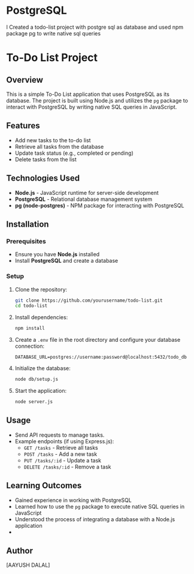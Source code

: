 # PostgreSQL
I Created a todo-list project with postgre sql as database and used npm package pg to write native sql queries 
# To-Do List Project

## Overview
This is a simple To-Do List application that uses PostgreSQL as its database. The project is built using Node.js and utilizes the `pg` package to interact with PostgreSQL by writing native SQL queries in JavaScript.

## Features
- Add new tasks to the to-do list
- Retrieve all tasks from the database
- Update task status (e.g., completed or pending)
- Delete tasks from the list

## Technologies Used
- **Node.js** - JavaScript runtime for server-side development
- **PostgreSQL** - Relational database management system
- **pg (node-postgres)** - NPM package for interacting with PostgreSQL

## Installation

### Prerequisites
- Ensure you have **Node.js** installed
- Install **PostgreSQL** and create a database

### Setup
1. Clone the repository:
   ```sh
   git clone https://github.com/yourusername/todo-list.git
   cd todo-list
   ```

2. Install dependencies:
   ```sh
   npm install
   ```

3. Create a `.env` file in the root directory and configure your database connection:
   ```env
   DATABASE_URL=postgres://username:password@localhost:5432/todo_db
   ```

4. Initialize the database:
   ```sh
   node db/setup.js
   ```

5. Start the application:
   ```sh
   node server.js
   ```

## Usage
- Send API requests to manage tasks.
- Example endpoints (if using Express.js):
  - `GET /tasks` - Retrieve all tasks
  - `POST /tasks` - Add a new task
  - `PUT /tasks/:id` - Update a task
  - `DELETE /tasks/:id` - Remove a task

## Learning Outcomes
- Gained experience in working with PostgreSQL
- Learned how to use the `pg` package to execute native SQL queries in JavaScript
- Understood the process of integrating a database with a Node.js application
- 
## Author
[AAYUSH DALAL]


